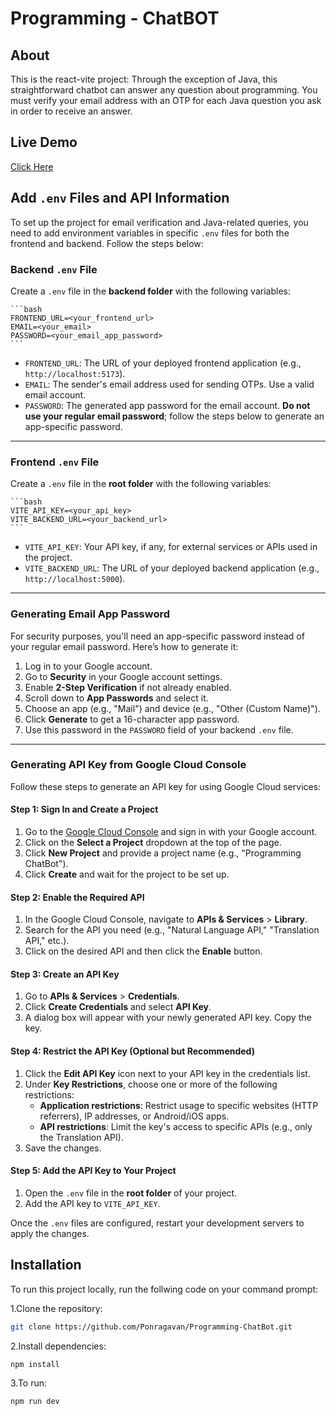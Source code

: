 # Programming - ChatBOT

## About

This is the react-vite project: Through the exception of Java, this straightforward chatbot can answer any question about programming. You must verify your email address with an OTP for each Java question you ask in order to receive an answer.

## Live Demo

[Click Here](https://programming-chatbot.netlify.app/)



## Add `.env` Files and API Information

To set up the project for email verification and Java-related queries, you need to add environment variables in specific `.env` files for both the frontend and backend. Follow the steps below:

### Backend `.env` File

Create a `.env` file in the **backend folder** with the following variables:

    ```bash
    FRONTEND_URL=<your_frontend_url>
    EMAIL=<your_email>
    PASSWORD=<your_email_app_password>
    ```

- `FRONTEND_URL`: The URL of your deployed frontend application (e.g., `http://localhost:5173`).
- `EMAIL`: The sender's email address used for sending OTPs. Use a valid email account.
- `PASSWORD`: The generated app password for the email account. **Do not use your regular email password**; follow the steps below to generate an app-specific password.

---

### Frontend `.env` File

Create a `.env` file in the **root folder** with the following variables:

    ```bash
    VITE_API_KEY=<your_api_key>
    VITE_BACKEND_URL=<your_backend_url>
    ```

- `VITE_API_KEY`: Your API key, if any, for external services or APIs used in the project.
- `VITE_BACKEND_URL`: The URL of your deployed backend application (e.g., `http://localhost:5000`).

---

### Generating Email App Password

For security purposes, you'll need an app-specific password instead of your regular email password. Here’s how to generate it:

1. Log in to your Google account.
2. Go to **Security** in your Google account settings.
3. Enable **2-Step Verification** if not already enabled.
4. Scroll down to **App Passwords** and select it.
5. Choose an app (e.g., "Mail") and device (e.g., "Other (Custom Name)").
6. Click **Generate** to get a 16-character app password.
7. Use this password in the `PASSWORD` field of your backend `.env` file.

---

### Generating API Key from Google Cloud Console

Follow these steps to generate an API key for using Google Cloud services:

#### Step 1: Sign In and Create a Project

1. Go to the [Google Cloud Console](https://console.cloud.google.com/) and sign in with your Google account.
2. Click on the **Select a Project** dropdown at the top of the page.
3. Click **New Project** and provide a project name (e.g., "Programming ChatBot").
4. Click **Create** and wait for the project to be set up.

#### Step 2: Enable the Required API

1. In the Google Cloud Console, navigate to **APIs & Services** > **Library**.
2. Search for the API you need (e.g., "Natural Language API," "Translation API," etc.).
3. Click on the desired API and then click the **Enable** button.

#### Step 3: Create an API Key

1. Go to **APIs & Services** > **Credentials**.
2. Click **Create Credentials** and select **API Key**.
3. A dialog box will appear with your newly generated API key. Copy the key.

#### Step 4: Restrict the API Key (Optional but Recommended)

1. Click the **Edit API Key** icon next to your API key in the credentials list.
2. Under **Key Restrictions**, choose one or more of the following restrictions:
   - **Application restrictions**: Restrict usage to specific websites (HTTP referrers), IP addresses, or Android/iOS apps.
   - **API restrictions**: Limit the key's access to specific APIs (e.g., only the Translation API).
3. Save the changes.

#### Step 5: Add the API Key to Your Project

1. Open the `.env` file in the **root folder** of your project.
2. Add the API key to `VITE_API_KEY`.

Once the `.env` files are configured, restart your development servers to apply the changes.

## Installation

To run this project locally, run the follwing code on your command prompt:

1.Clone the repository:

```bash
git clone https://github.com/Ponragavan/Programming-ChatBot.git
```

2.Install dependencies:

```bash
npm install
```

3.To run:

```bash
npm run dev
```
